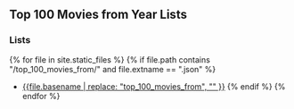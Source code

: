 ## Top 100 Movies from Year Lists

### Lists


{% for file in site.static_files %}
  {% if file.path contains "/top_100_movies_from/" and file.extname == ".json" %}
  - [{{file.basename | replace: "top_100_movies_from", "" }}](https://silentdot.github.io/rottentomatoes_radarr_lists/top_100_movies_from/{{file.name}})
  {% endif %}
{% endfor %}
